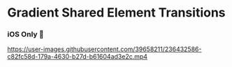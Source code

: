 # Gradient Shared Element Transitions

### iOS Only 🍎

https://user-images.githubusercontent.com/39658211/236432586-c82fc58d-179a-4630-b27d-b61604ad3e2c.mp4
